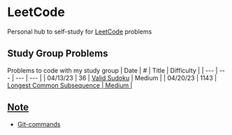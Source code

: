 # LeetCode

Personal hub to self-study for <a href = "https://leetcode.com/">LeetCode</a> problems
## Study Group Problems
Problems to code with my study group
| Date | # | Title | Difficulty | 
| --- | --- | --- | --- |
| 04/13/23 | 36 | <a href = "https://leetcode.com/problems/valid-sudoku/description/?envType=featured-list&envId=top-interview-questions?envType=featured-list&envId=top-interview-questions">Valid Sudoku</a> | Medium |
| 04/20/23 | 1143 | <a href = "https://leetcode.com/problems/longest-common-subsequence/description/">Longest Common Subsequence<a href> | Medium |

## Note
* <a href = "https://github.com/joshnh/Git-Commands">Git-commands</a>
